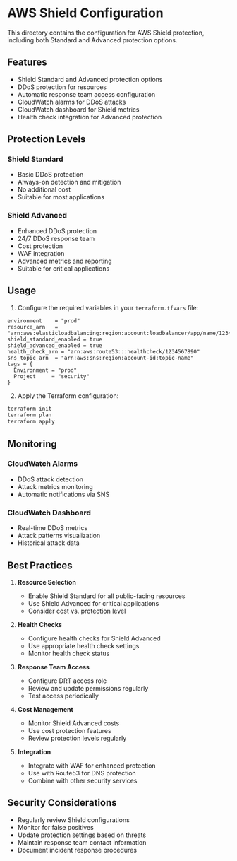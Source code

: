 # AWS Shield Configuration

This directory contains the configuration for AWS Shield protection, including both Standard and Advanced protection options.

## Features

- Shield Standard and Advanced protection options
- DDoS protection for resources
- Automatic response team access configuration
- CloudWatch alarms for DDoS attacks
- CloudWatch dashboard for Shield metrics
- Health check integration for Advanced protection

## Protection Levels

### Shield Standard
- Basic DDoS protection
- Always-on detection and mitigation
- No additional cost
- Suitable for most applications

### Shield Advanced
- Enhanced DDoS protection
- 24/7 DDoS response team
- Cost protection
- WAF integration
- Advanced metrics and reporting
- Suitable for critical applications

## Usage

1. Configure the required variables in your `terraform.tfvars` file:

```hcl
environment    = "prod"
resource_arn   = "arn:aws:elasticloadbalancing:region:account:loadbalancer/app/name/1234567890"
shield_standard_enabled = true
shield_advanced_enabled = true
health_check_arn = "arn:aws:route53:::healthcheck/1234567890"
sns_topic_arn  = "arn:aws:sns:region:account-id:topic-name"
tags = {
  Environment = "prod"
  Project     = "security"
}
```

2. Apply the Terraform configuration:

```bash
terraform init
terraform plan
terraform apply
```

## Monitoring

### CloudWatch Alarms
- DDoS attack detection
- Attack metrics monitoring
- Automatic notifications via SNS

### CloudWatch Dashboard
- Real-time DDoS metrics
- Attack patterns visualization
- Historical attack data

## Best Practices

1. **Resource Selection**
   - Enable Shield Standard for all public-facing resources
   - Use Shield Advanced for critical applications
   - Consider cost vs. protection level

2. **Health Checks**
   - Configure health checks for Shield Advanced
   - Use appropriate health check settings
   - Monitor health check status

3. **Response Team Access**
   - Configure DRT access role
   - Review and update permissions regularly
   - Test access periodically

4. **Cost Management**
   - Monitor Shield Advanced costs
   - Use cost protection features
   - Review protection levels regularly

5. **Integration**
   - Integrate with WAF for enhanced protection
   - Use with Route53 for DNS protection
   - Combine with other security services

## Security Considerations

- Regularly review Shield configurations
- Monitor for false positives
- Update protection settings based on threats
- Maintain response team contact information
- Document incident response procedures 